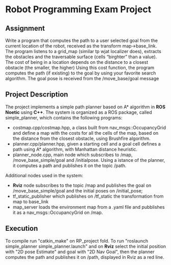 # Robot Programming Exam Project
## **Assignment**
Write a program that computes the path to a user selected goal from the current location of the robot, received as the transform map->base_link. The program listens to a grid_map (similar tp wjat localizer
does), extracts the obstacles and the traversable surface (cells “birghter” than a value). The cost of being in a location depends on the distance to a closest obstacle (the smaller, the higher)  Using this cost function, the program computes the path (if existing) to the goal by using your favorite search algorithm. The goal pose is received from the /move_base/goal message
## **Project Description**
The project implements a simple path planner based on A* algorithm in **ROS Noetic** using **C++**.
The system is organized as a ROS package, called simple_planner, which contains the following programs:
- costmap.cpp/costmap.hpp, a class built from nav_msgs::OccupancyGrid and define a map with the costs for all the cells of the map, based on the distance from the closest obstacle, using Brushfire algorithm.
- planner.cpp/planner.hpp, given a starting cell and a goal cell defines a path using A* algorithm, with Manhattan distance heuristic.
- planner_node.cpp, main node which subscribes to /map, /move_base_simple/goal and /initialpose. Using a istance of the planner, it computes a path and publishes it on the topic /path.

Additional nodes used in the system:
- **Rviz** node subscribes to the topic /map and publishes the goal on /move_base_simple/goal and the initial poses on /initial_pose;
- tf_static_publisher which publishes on /tf_static the transformation from map to base_link
- map_server loads the environment map from a .yaml file and pubblishes it as a nav_msgs::OccupancyGrid on /map.
## Execution
To compile run "catkin_make" on RP_project fold.
To run "roslaunch simple_planner simple_planner.launch" and on **Rviz** select the initial position with "2D pose Estimate" and goal with "2D Nav Goal", then the planner computes the path and publishes it on /path, displayed in Rviz as a red line.
